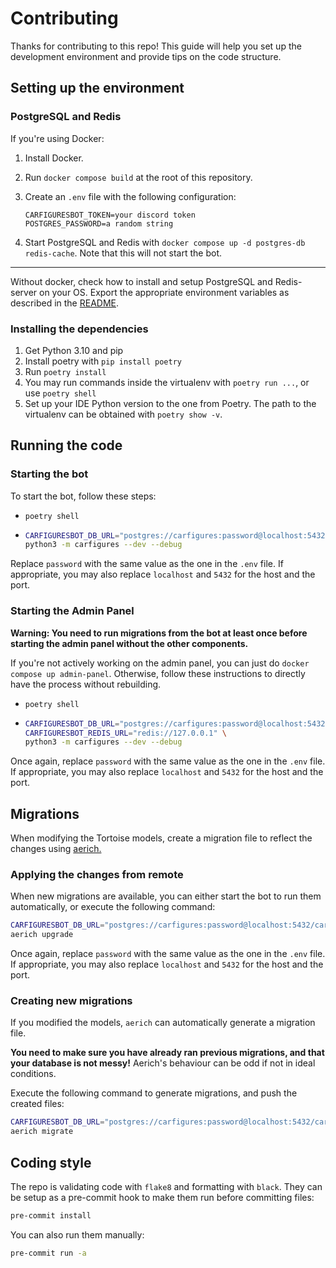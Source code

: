 # Contributing

Thanks for contributing to this repo! This guide will help you set up the development environment and provide tips on the code structure.

## Setting up the environment

### PostgreSQL and Redis

If you're using Docker:

1. Install Docker.
2. Run `docker compose build` at the root of this repository.
3. Create an `.env` file with the following configuration:

   ```env
   CARFIGURESBOT_TOKEN=your discord token
   POSTGRES_PASSWORD=a random string
   ```

4. Start PostgreSQL and Redis with `docker compose up -d postgres-db redis-cache`. Note that this will not start the bot.

----

Without docker, check how to install and setup PostgreSQL and Redis-server on your OS.
Export the appropriate environment variables as described in the
[README](README.md#without-docker).

### Installing the dependencies

1. Get Python 3.10 and pip
2. Install poetry with `pip install poetry`
3. Run `poetry install`
4. You may run commands inside the virtualenv with `poetry run ...`, or use `poetry shell`
5. Set up your IDE Python version to the one from Poetry. The path to the virtualenv can
   be obtained with `poetry show -v`.

## Running the code

### Starting the bot

To start the bot, follow these steps:

- `poetry shell`

- ```bash
  CARFIGURESBOT_DB_URL="postgres://carfigures:password@localhost:5432/carfigures" \
  python3 -m carfigures --dev --debug
  ```

Replace `password` with the same value as the one in the `.env` file.
If appropriate, you may also replace `localhost` and `5432` for the host and the port.

### Starting the Admin Panel

**Warning: You need to run migrations from the bot at least once before starting the admin
panel without the other components.**

If you're not actively working on the admin panel, you can just do `docker compose up admin-panel`.
Otherwise, follow these instructions to directly have the process without rebuilding.

- `poetry shell`

- ```bash
  CARFIGURESBOT_DB_URL="postgres://carfigures:password@localhost:5432/carfigures" \
  CARFIGURESBOT_REDIS_URL="redis://127.0.0.1" \
  python3 -m carfigures --dev --debug
  ```

Once again, replace `password` with the same value as the one in the `.env` file.
If appropriate, you may also replace `localhost` and `5432` for the host and the port.

## Migrations

When modifying the Tortoise models, create a migration file to reflect the changes using [aerich.](https://github.com/tortoise/aerich)

### Applying the changes from remote

When new migrations are available, you can either start the bot to run them automatically, or
execute the following command:

```sh
CARFIGURESBOT_DB_URL="postgres://carfigures:password@localhost:5432/carfigures" \
aerich upgrade
```

Once again, replace `password` with the same value as the one in the `.env` file.
If appropriate, you may also replace `localhost` and `5432` for the host and the port.

### Creating new migrations

If you modified the models, `aerich` can automatically generate a migration file.

**You need to make sure you have already ran previous migrations, and that your database
is not messy!** Aerich's behaviour can be odd if not in ideal conditions.

Execute the following command to generate migrations, and push the created files:

```sh
CARFIGURESBOT_DB_URL="postgres://carfigures:password@localhost:5432/carfigures" \
aerich migrate
```

## Coding style

The repo is validating code with `flake8` and formatting with `black`. They can be setup as a
pre-commit hook to make them run before committing files:

```sh
pre-commit install
```

You can also run them manually:

```sh
pre-commit run -a
```
